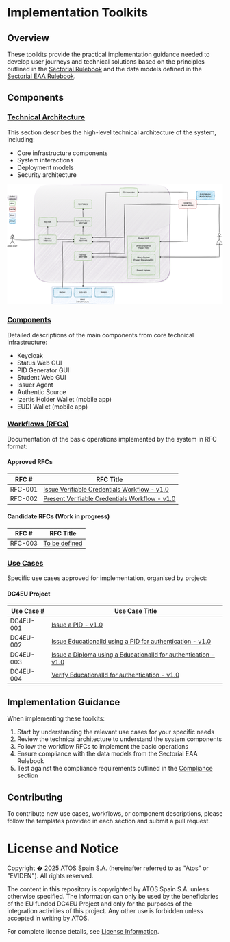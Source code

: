 # Implementation Toolkits

## Overview

These toolkits provide the practical implementation guidance needed to develop user journeys and technical solutions based on the principles outlined in the [Sectorial Rulebook](../sectorial-rulebook/) and the data models defined in the [Sectorial EAA Rulebook](../sectorial-eaa-rulebook/).

## Components

### [Technical Architecture](./technical-architecture/)

This section describes the high-level technical architecture of the system, including:

- Core infrastructure components
- System interactions
- Deployment models
- Security architecture

![Architecture Overview](./technical-architecture/images/Architecture.png)

### [Components](./components/)

Detailed descriptions of the main components from core technical infrastructure:

- Keycloak
- Status Web GUI
- PID Generator GUI
- Student Web GUI
- Issuer Agent
- Authentic Source
- Izertis Holder Wallet (mobile app)
- EUDI Wallet (mobile app)

### [Workflows (RFCs)](./workflows/)

Documentation of the basic operations implemented by the system in RFC format:

#### Approved RFCs

| **RFC #** | **RFC Title**                                                                                         |
|-----------|-------------------------------------------------------------------------------------------------------|
| RFC-001   | [Issue Verifiable Credentials Workflow - v1.0](./workflows/rfc001-issue-verifiable-credential.md)     |
| RFC-002   | [Present Verifiable Credentials Workflow - v1.0](./workflows/rfc002-present-verifiable-credential.md) |

#### Candidate RFCs (Work in progress)

| **RFC #** | **RFC Title**                                        |
|-----------|------------------------------------------------------|
| RFC-003   | [To be defined](./workflows/rfc003-to-be-defined.md) |

### [Use Cases](./use-cases/)

Specific use cases approved for implementation, organised by project:

#### DC4EU Project

| **Use Case #** | **Use Case Title**                                                                                              |
|----------------|-----------------------------------------------------------------------------------------------------------------|
| DC4EU-001      | [Issue a PID - v1.0](./use-cases/dc4eu/dc4eu-001-issue-pid.md)                                                  |
| DC4EU-002      | [Issue EducationalId using a PID for authentication - v1.0](./use-cases/dc4eu/dc4eu-002-issue-eudcationalId.md) |
| DC4EU-003      | [Issue a Diploma using a EducationalId for authentication - v1.0](./use-cases/dc4eu/dc4eu-003-issue-diploma.md) |
| DC4EU-004      | [Verify EducationalId for authentication - v1.0](./use-cases/dc4eu/dc4eu-004-verify-diploma.md)                 |


## Implementation Guidance

When implementing these toolkits:

1. Start by understanding the relevant use cases for your specific needs
2. Review the technical architecture to understand the system components
3. Follow the workflow RFCs to implement the basic operations
4. Ensure compliance with the data models from the Sectorial EAA Rulebook
5. Test against the compliance requirements outlined in the [Compliance](../compliance/) section

## Contributing

To contribute new use cases, workflows, or component descriptions, please follow the templates provided in each section and submit a pull request.


# License and Notice

Copyright � 2025 ATOS Spain S.A. (hereinafter referred to as "Atos" or "EVIDEN"). All rights reserved.

The content in this repository is copyrighted by ATOS Spain S.A. unless otherwise specified. The information can only be used by the beneficiaries of the EU funded DC4EU Project and only for the purposes of the integration activities of this project. Any other use is forbidden unless accepted in writing by ATOS.

For complete license details, see [License Information](./docs/license.md).